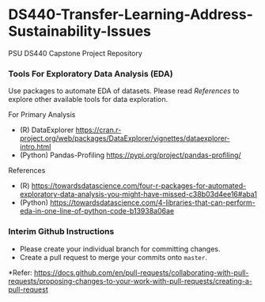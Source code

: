 # DS440-Transfer-Learning-Address-Sustainability-Issues
PSU DS440 Capstone Project Repository

### Tools For Exploratory Data Analysis (EDA)
Use packages to automate EDA of datasets. Please read *References* to explore other available tools for data exploration.

For Primary Analysis
* (R) DataExplorer https://cran.r-project.org/web/packages/DataExplorer/vignettes/dataexplorer-intro.html
* (Python) Pandas-Profiling https://pypi.org/project/pandas-profiling/

References
* (R) https://towardsdatascience.com/four-r-packages-for-automated-exploratory-data-analysis-you-might-have-missed-c38b03d4ee16#aba1
* (Python) https://towardsdatascience.com/4-libraries-that-can-perform-eda-in-one-line-of-python-code-b13938a06ae

### Interim Github Instructions
* Please create your individual branch for committing changes. 
* Create a pull request to merge your commits onto `master`.

*Refer: https://docs.github.com/en/pull-requests/collaborating-with-pull-requests/proposing-changes-to-your-work-with-pull-requests/creating-a-pull-request

